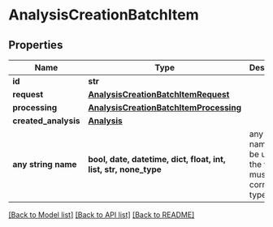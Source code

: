 # AnalysisCreationBatchItem


## Properties
Name | Type | Description | Notes
------------ | ------------- | ------------- | -------------
**id** | **str** |  | 
**request** | [**AnalysisCreationBatchItemRequest**](AnalysisCreationBatchItemRequest.md) |  | 
**processing** | [**AnalysisCreationBatchItemProcessing**](AnalysisCreationBatchItemProcessing.md) |  | 
**created_analysis** | [**Analysis**](Analysis.md) |  | [optional] 
**any string name** | **bool, date, datetime, dict, float, int, list, str, none_type** | any string name can be used but the value must be the correct type | [optional]

[[Back to Model list]](../README.md#documentation-for-models) [[Back to API list]](../README.md#documentation-for-api-endpoints) [[Back to README]](../README.md)


